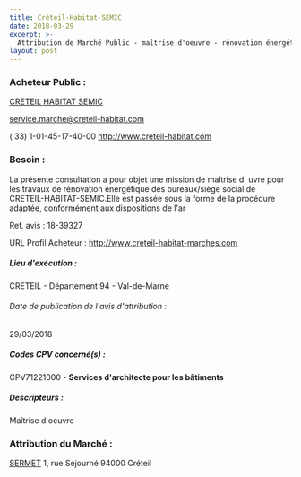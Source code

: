 ```yaml
---
title: Créteil-Habitat-SEMIC
date: 2018-03-29
excerpt: >-
  Attribution de Marché Public - maîtrise d'oeuvre - rénovation énergétique bureaux
layout: post
---
```


### Acheteur Public : 
<a href="/acheteur-139/siren-672003118"> CRETEIL HABITAT SEMIC</a><br/>



service.marche@creteil-habitat.com

( 33) 1-01-45-17-40-00
http://www.creteil-habitat.com
### Besoin :

La présente consultation a pour objet une mission de maîtrise d' uvre pour les travaux de rénovation énergétique des bureaux/siège social de CRETEIL-HABITAT-SEMIC.Elle est passée sous la forme de la procédure adaptée, conformément aux dispositions de l'ar

Ref. avis : 18-39327

URL Profil Acheteur : http://www.creteil-habitat-marches.com

##### Lieu d'exécution :

CRETEIL - Département 94 - Val-de-Marne

###### Date de publication de l'avis d'attribution : 
29/03/2018

##### Codes CPV concerné(s) :
CPV71221000 - **Services d'architecte pour les bâtiments** <br/>

##### Descripteurs :
Maîtrise d'oeuvre <br/>

### Attribution du Marché :
<a href="/entreprise-547/siren-328581822"> SERMET</a>    1, rue Séjourné 94000 Créteil <br/>
